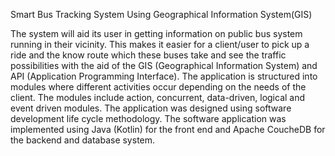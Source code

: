 Smart Bus Tracking System Using Geographical Information System(GIS)

The system will aid its user in getting information on public bus system running in their vicinity. This makes it easier for a client/user to pick up a ride and the know route which these buses take and see the traffic possibilities with the aid of the GIS (Geographical Information System) and API (Application Programming Interface). The application is structured into modules where different activities occur depending on the needs of the client. The modules include action, concurrent, data-driven, logical and event driven modules. The application was designed using software development life cycle methodology. The software application was implemented using Java (Kotlin) for the front end and Apache CoucheDB for the backend and database system.
